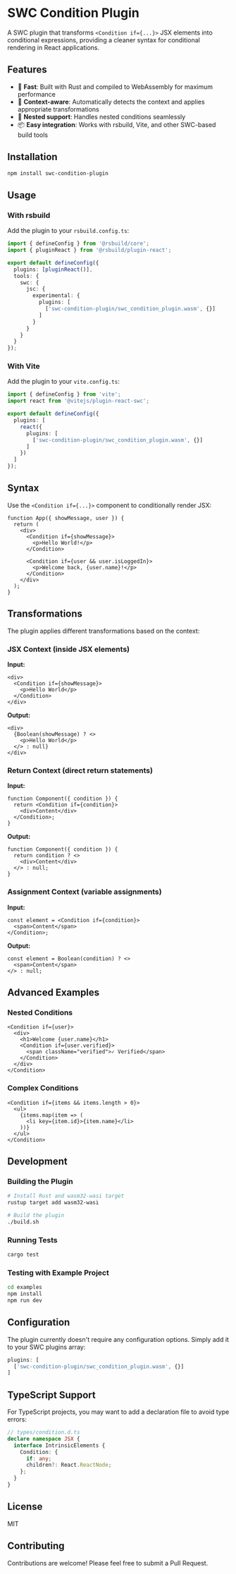 # SWC Condition Plugin

A SWC plugin that transforms `<Condition if={...}>` JSX elements into conditional expressions, providing a cleaner syntax for conditional rendering in React applications.

## Features

- 🚀 **Fast**: Built with Rust and compiled to WebAssembly for maximum performance
- 🎯 **Context-aware**: Automatically detects the context and applies appropriate transformations
- 🔄 **Nested support**: Handles nested conditions seamlessly
- 📦 **Easy integration**: Works with rsbuild, Vite, and other SWC-based build tools

## Installation

```bash
npm install swc-condition-plugin
```

## Usage

### With rsbuild

Add the plugin to your `rsbuild.config.ts`:

```typescript
import { defineConfig } from '@rsbuild/core';
import { pluginReact } from '@rsbuild/plugin-react';

export default defineConfig({
  plugins: [pluginReact()],
  tools: {
    swc: {
      jsc: {
        experimental: {
          plugins: [
            ['swc-condition-plugin/swc_condition_plugin.wasm', {}]
          ]
        }
      }
    }
  }
});
```

### With Vite

Add the plugin to your `vite.config.ts`:

```typescript
import { defineConfig } from 'vite';
import react from '@vitejs/plugin-react-swc';

export default defineConfig({
  plugins: [
    react({
      plugins: [
        ['swc-condition-plugin/swc_condition_plugin.wasm', {}]
      ]
    })
  ]
});
```

## Syntax

Use the `<Condition if={...}>` component to conditionally render JSX:

```tsx
function App({ showMessage, user }) {
  return (
    <div>
      <Condition if={showMessage}>
        <p>Hello World!</p>
      </Condition>
      
      <Condition if={user && user.isLoggedIn}>
        <p>Welcome back, {user.name}!</p>
      </Condition>
    </div>
  );
}
```

## Transformations

The plugin applies different transformations based on the context:

### JSX Context (inside JSX elements)

**Input:**
```tsx
<div>
  <Condition if={showMessage}>
    <p>Hello World</p>
  </Condition>
</div>
```

**Output:**
```tsx
<div>
  {Boolean(showMessage) ? <>
    <p>Hello World</p>
  </> : null}
</div>
```

### Return Context (direct return statements)

**Input:**
```tsx
function Component({ condition }) {
  return <Condition if={condition}>
    <div>Content</div>
  </Condition>;
}
```

**Output:**
```tsx
function Component({ condition }) {
  return condition ? <>
    <div>Content</div>
  </> : null;
}
```

### Assignment Context (variable assignments)

**Input:**
```tsx
const element = <Condition if={condition}>
  <span>Content</span>
</Condition>;
```

**Output:**
```tsx
const element = Boolean(condition) ? <>
  <span>Content</span>
</> : null;
```

## Advanced Examples

### Nested Conditions

```tsx
<Condition if={user}>
  <div>
    <h1>Welcome {user.name}</h1>
    <Condition if={user.verified}>
      <span className="verified">✓ Verified</span>
    </Condition>
  </div>
</Condition>
```

### Complex Conditions

```tsx
<Condition if={items && items.length > 0}>
  <ul>
    {items.map(item => (
      <li key={item.id}>{item.name}</li>
    ))}
  </ul>
</Condition>
```

## Development

### Building the Plugin

```bash
# Install Rust and wasm32-wasi target
rustup target add wasm32-wasi

# Build the plugin
./build.sh
```

### Running Tests

```bash
cargo test
```

### Testing with Example Project

```bash
cd examples
npm install
npm run dev
```

## Configuration

The plugin currently doesn't require any configuration options. Simply add it to your SWC plugins array:

```typescript
plugins: [
  ['swc-condition-plugin/swc_condition_plugin.wasm', {}]
]
```

## TypeScript Support

For TypeScript projects, you may want to add a declaration file to avoid type errors:

```typescript
// types/condition.d.ts
declare namespace JSX {
  interface IntrinsicElements {
    Condition: {
      if: any;
      children?: React.ReactNode;
    };
  }
}
```

## License

MIT

## Contributing

Contributions are welcome! Please feel free to submit a Pull Request.
